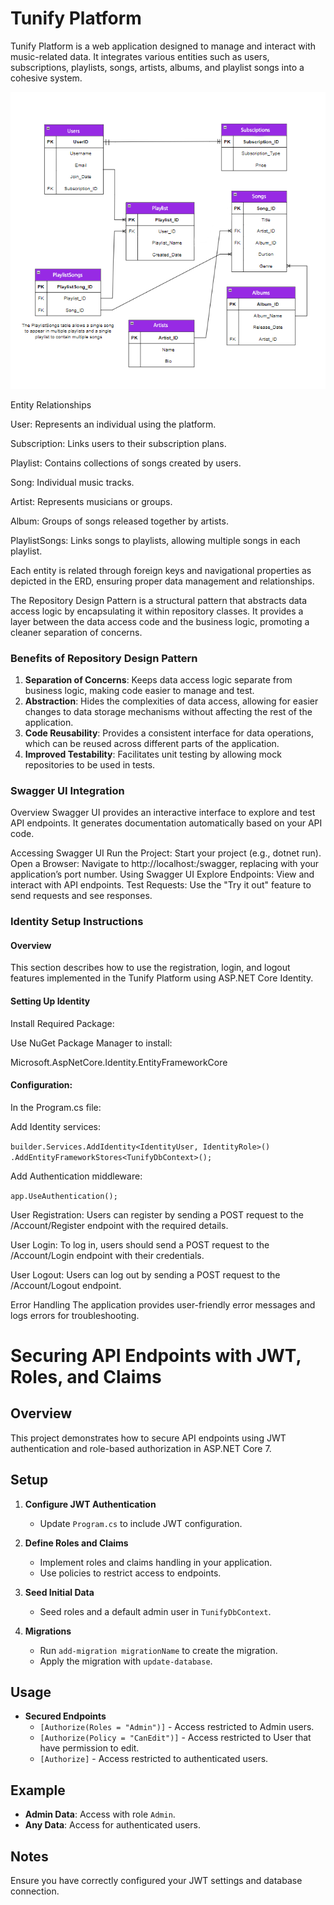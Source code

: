# Tunify Platform

Tunify Platform is a web application designed to manage and interact with music-related data. It integrates various entities such as users, subscriptions, playlists, songs, artists, albums, and playlist songs into a cohesive system.

![ERD](./Tunify.png)

Entity Relationships

User: Represents an individual using the platform.

Subscription: Links users to their subscription plans.

Playlist: Contains collections of songs created by users.

Song: Individual music tracks.

Artist: Represents musicians or groups.

Album: Groups of songs released together by artists.

PlaylistSongs: Links songs to playlists, allowing multiple songs in each playlist.

Each entity is related through foreign keys and navigational properties as depicted in the ERD, ensuring proper data management and relationships.

The Repository Design Pattern is a structural pattern that abstracts data access logic by encapsulating it within repository classes. It provides a layer between the data access code and the business logic, promoting a cleaner separation of concerns.

### **Benefits of Repository Design Pattern**

1. **Separation of Concerns**: Keeps data access logic separate from business logic, making code easier to manage and test.
2. **Abstraction**: Hides the complexities of data access, allowing for easier changes to data storage mechanisms without affecting the rest of the application.
3. **Code Reusability**: Provides a consistent interface for data operations, which can be reused across different parts of the application.
4. **Improved Testability**: Facilitates unit testing by allowing mock repositories to be used in tests.

### Swagger UI Integration

Overview
Swagger UI provides an interactive interface to explore and test API endpoints. It generates documentation automatically based on your API code.

Accessing Swagger UI
Run the Project: Start your project (e.g., dotnet run).
Open a Browser: Navigate to http://localhost:<port>/swagger, replacing <port> with your application’s port number.
Using Swagger UI
Explore Endpoints: View and interact with API endpoints.
Test Requests: Use the "Try it out" feature to send requests and see responses.

### Identity Setup Instructions

#### Overview

This section describes how to use the registration, login, and logout features implemented in the Tunify Platform using ASP.NET Core Identity.

#### Setting Up Identity

Install Required Package:

Use NuGet Package Manager to install:

Microsoft.AspNetCore.Identity.EntityFrameworkCore

#### Configuration:

In the Program.cs file:

Add Identity services:

`builder.Services.AddIdentity<IdentityUser, IdentityRole>()
    .AddEntityFrameworkStores<TunifyDbContext>();`

Add Authentication middleware:

`app.UseAuthentication();`

User Registration:
Users can register by sending a POST request to the /Account/Register endpoint with the required details.

User Login:
To log in, users should send a POST request to the /Account/Login endpoint with their credentials.

User Logout:
Users can log out by sending a POST request to the /Account/Logout endpoint.

Error Handling
The application provides user-friendly error messages and logs errors for troubleshooting.

# Securing API Endpoints with JWT, Roles, and Claims

## Overview

This project demonstrates how to secure API endpoints using JWT authentication and role-based authorization in ASP.NET Core 7.

## Setup

1. **Configure JWT Authentication**
   - Update `Program.cs` to include JWT configuration.
2. **Define Roles and Claims**

   - Implement roles and claims handling in your application.
   - Use policies to restrict access to endpoints.

3. **Seed Initial Data**

   - Seed roles and a default admin user in `TunifyDbContext`.

4. **Migrations**
   - Run `add-migration migrationName` to create the migration.
   - Apply the migration with `update-database`.

## Usage

- **Secured Endpoints**
  - `[Authorize(Roles = "Admin")]` - Access restricted to Admin users.
  - `[Authorize(Policy = "CanEdit")]` - Access restricted to User that have permission to edit.
  - `[Authorize]` - Access restricted to authenticated users.

## Example

- **Admin Data**: Access with role `Admin`.
- **Any Data**: Access for authenticated users.

## Notes

Ensure you have correctly configured your JWT settings and database connection.
